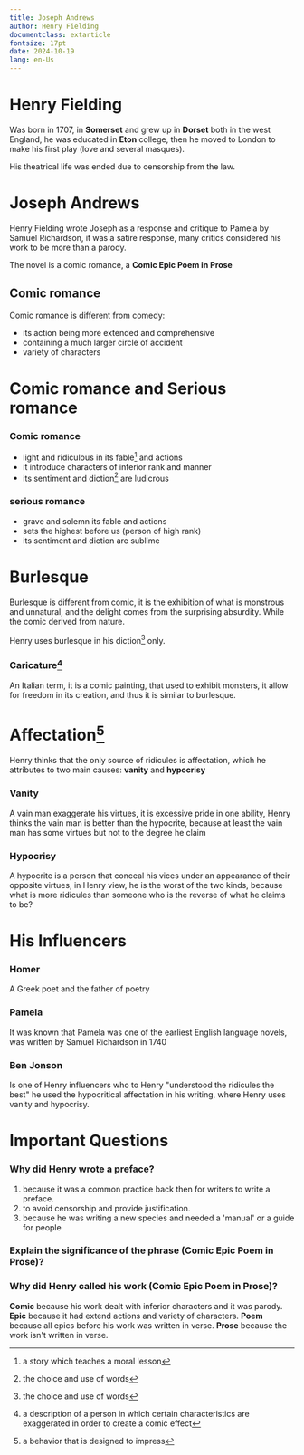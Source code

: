 ```yaml
---
title: Joseph Andrews
author: Henry Fielding
documentclass: extarticle
fontsize: 17pt
date: 2024-10-19
lang: en-Us
---
```

# Henry Fielding

Was born in 1707, in **Somerset** and grew up in **Dorset** both in the
west England, he was educated in **Eton** college, then he moved 
to London to make his first play (love and several masques).

His theatrical life was ended due to censorship from the law.

# Joseph Andrews 

Henry Fielding wrote Joseph as a response and critique to Pamela by Samuel Richardson,
it was a satire response, many critics considered his work to be more than a parody.

The novel is a comic romance, a **Comic Epic Poem in Prose**

## Comic romance 

Comic romance is different from comedy: 

+ its action being more extended and comprehensive
+ containing a much larger circle of accident
+ variety of characters

# Comic romance and Serious romance

### Comic romance
+ light and ridiculous in its fable[^1] and actions  
+ it introduce characters  of inferior rank and manner 
+ its sentiment and diction[^2] are ludicrous

### serious romance
+ grave and solemn its fable and actions
+ sets the highest before us (person of high rank)
+ its sentiment and diction are sublime

[^1]: a story which teaches a moral lesson 
[^2]: the choice and use of words

# Burlesque

Burlesque is different from comic, it is the exhibition of what 
is monstrous and unnatural, and the delight comes from the
surprising absurdity. While the comic derived from nature. 

Henry uses burlesque in his diction[^2] only. 

### Caricature[^3]

An Italian term, it is a comic painting, that used to exhibit monsters,
it allow for freedom in its creation, and thus it is similar to burlesque.

[^3]: a description of a person in which certain characteristics 
are exaggerated in order to create a comic effect

# Affectation[^4]

Henry thinks that the only source of ridicules is affectation,
which he attributes to two main causes: **vanity** and **hypocrisy**

### Vanity

A vain man exaggerate his virtues, it is excessive pride in one ability,
Henry thinks the vain man is better than the hypocrite, because at least
the vain man has some virtues but not to the degree he claim

### Hypocrisy

A hypocrite is a person that conceal his vices under an appearance of their
opposite virtues, in Henry view, he is the worst of the two kinds, because
what is more ridicules than someone who is the reverse of what he claims to be?

[^4]: a behavior that is designed to impress 

# His Influencers

### Homer

A Greek poet and the father of poetry

### Pamela

It was known that Pamela was one of the earliest English language novels,
was written by Samuel Richardson in 1740

### Ben Jonson

Is one of Henry influencers who to Henry "understood the ridicules the best" 
he used the hypocritical affectation in his writing, where Henry uses vanity and 
hypocrisy. 

# Important Questions

### Why did Henry wrote a preface?

1. because it was a common practice back then for writers to write a preface.
2. to avoid censorship and provide justification. 
3. because he was writing a new species and needed
a 'manual' or a guide for people

### Explain the significance of the phrase (Comic Epic Poem in Prose)?
### Why did Henry called his work (Comic Epic Poem in Prose)?

**Comic** because his work dealt with inferior characters and it was parody.
**Epic** because it had extend actions and variety of characters.
**Poem** because all epics before his work was written in verse.
**Prose** because the work isn't written in verse.

